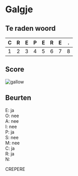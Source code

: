 # Galgje

## Te raden woord

|C|R|E|P|E|R|E|.|
|-|-|-|-|-|-|-|-|
|1|2|3|4|5|6|7|8|

## Score
![gallow](./images/6.png)

## Beurten
E: ja  
O: nee  
A: nee  
I: nee  
P: ja  
S: nee  
M: nee  
C: ja  
R: ja  
N: 

CREPERE